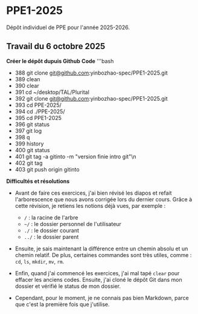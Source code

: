 # PPE1-2025
Dépôt individuel de PPE pour l'année 2025-2026.
## Travail du 6 octobre 2025 
**Créer le dépôt dupuis Github**
**Code**
'''bash
- 388  git clone git@github.com:yinbozhao-spec/PPE1-2025.git
- 389  clean
- 390  clear
- 391  cd ~/desktop/TAL/Plurital
- 392  git clone git@github.com:yinbozhao-spec/PPE1-2025.git
- 393  cd PPE-2025/
- 394  cd ./PPE-2025/
- 395  cd PPE1-2025
- 396  git status
- 397  git log
- 398  q
- 399  history
- 400  git status
- 401  git tag -a gitinto -m "version finie intro git"\n
- 402  git tag
- 403  git push origin gitinto

**Difficultés et résolutions**
- Avant de faire ces exercices, j'ai bien révisé les diapos et refait l'arborescence que nous avons corrigée lors du dernier cours. Grâce à cette révision, je retiens les notions déjà vues, par exemple :
  - `/` : la racine de l'arbre
  - `~/` : le dossier personnel de l'utilisateur
  - `./` : le dossier courant
  - `../` : le dossier parent
    
- Ensuite, je sais maintenant la différence entre un chemin absolu et un chemin relatif. De plus, certaines commandes sont très utiles, comme : `cd`, `ls`, `mkdir`, `mv`, `rm`.
  
- Enfin, quand j'ai commencé les exercices, j'ai mal tapé `clear` pour effacer les anciens codes. Ensuite, j'ai cloné le dépôt Git dans mon dossier et vérifié le status de mon dossier.
  
- Cependant, pour le moment, je ne connais pas bien Markdown, parce que c'est la première fois que j'utilise.

